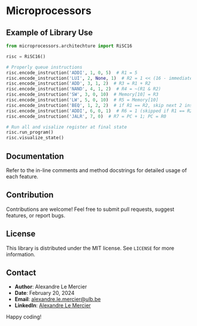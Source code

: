 # Microprocessors

## Example of Library Use

`````python
from microprocessors.architechture import RiSC16

risc = RiSC16()

# Properly queue instructions
risc.encode_instruction('ADDI', 1, 0, 5)  # R1 = 5
risc.encode_instruction('LUI', 2, None, 1)  # R2 = 1 << (16 - immediate_bits)
risc.encode_instruction('ADD', 3, 1, 2)  # R3 = R1 + R2
risc.encode_instruction('NAND', 4, 1, 2)  # R4 = ~(R1 & R2)
risc.encode_instruction('SW', 3, 0, 10)  # Memory[10] = R3
risc.encode_instruction('LW', 5, 0, 10)  # R5 = Memory[10]
risc.encode_instruction('BEQ', 1, 2, 2)  # if R1 == R2, skip next 2 instructions
risc.encode_instruction('ADDI', 6, 0, 1)  # R6 = 1 (skipped if R1 == R2)
risc.encode_instruction('JALR', 7, 0)  # R7 = PC + 1; PC = R0

# Run all and visalize register at final state
risc.run_program()
risc.visualize_state()
`````

## Documentation
Refer to the in-line comments and method docstrings for detailed usage of each feature.

## Contribution
Contributions are welcome! Feel free to submit pull requests, suggest features, or report bugs.

## License
This library is distributed under the MIT license. See `LICENSE` for more information.

## Contact
- **Author**: Alexandre Le Mercier
- **Date**: February 20, 2024
- **Email**: [alexandre.le.mercier@ulb.be](mailto:alexandre.le.mercier@ulb.be)
- **LinkedIn**: [Alexandre Le Mercier](https://www.linkedin.com/in/alexandre-le-mercier-7b5594283/details/experience/)

Happy coding!